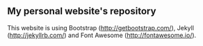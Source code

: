 ## My personal website's repository  

This website is using Bootstrap (http://getbootstrap.com/), Jekyll (http://jekyllrb.com/) and Font Awesome (http://fontawesome.io/).
